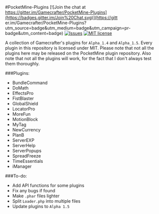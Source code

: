 #PocketMine-Plugins
[![Join the chat at https://gitter.im/Gamecrafter/PocketMine-Plugins](https://badges.gitter.im/Join%20Chat.svg)](https://gitt
er.im/Gamecrafter/PocketMine-Plugins?utm_source=badge&utm_medium=badge&utm_campaign=pr-badge&utm_content=badge)
[![Issues](http://img.shields.io/github/issues/Gamecrafter/PocketMine-Plugins.svg)](
https://github.com/Gamecrafter/PocketMine-Plugins/issues)
[![MIT license](http://img.shields.io/badge/license-MIT-brightgreen.svg)](http://opensource.org/licenses/MIT)

A collection of Gamecrafter's plugins for `Alpha_1.4` and `Alpha_1.5`. Every plugin in this repository is licensed under
MIT. Please note that not all the plugins here may be released on the PocketMine plugin repository. Also note that not all the
plugins will work, for the fact that I don't always test them thoroughly.

###Plugins:
* BundleCommand
* DoMath
* EffectsPro
* FistBlaster
* GlobalShield
* LocatorPro
* MoreFun
* MotionBlock
* MyTag
* NewCurrency
* PlanB
* ServerEXP
* ServerHelp
* ServerPopups
* SpreadFreeze
* TimeEssentials
* iManager

###To-do:
* Add API functions for some plugins
* Fix any bugs if found
* Make `.phar` files lighter
* Split `Loader.php` into multiple files
* Update plugins to `Alpha 1.5`
